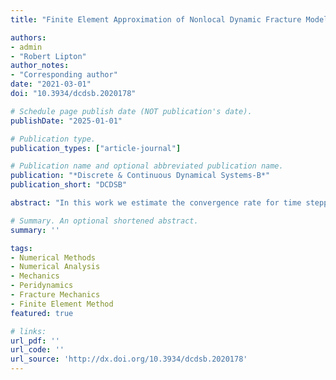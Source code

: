 ```yaml
---
title: "Finite Element Approximation of Nonlocal Dynamic Fracture Models"

authors:
- admin
- "Robert Lipton"
author_notes:
- "Corresponding author"
date: "2021-03-01"
doi: "10.3934/dcdsb.2020178"

# Schedule page publish date (NOT publication's date).
publishDate: "2025-01-01"

# Publication type.
publication_types: ["article-journal"]

# Publication name and optional abbreviated publication name.
publication: "*Discrete & Continuous Dynamical Systems-B*"
publication_short: "DCDSB"

abstract: "In this work we estimate the convergence rate for time stepping schemes applied to nonlocal dynamic fracture modeling. Here we use the nonlocal formulation given by the bond based peridynamic equation of motion. We begin by establishing the existence of $H^2$ peridynamic solutions over any finite time interval. For this model the gradients can become large and steep slopes appear and localize when the non-locality of the model tends to zero. In this treatment spatial approximation by finite elements are used. We consider the central-difference scheme for time discretization and linear finite elements for discretization in the spatial variable. The fully discrete scheme is shown to converge to the actual $H^2$ solution in the mean square norm at the rate $C_t\\Delta t + C_s h^2/\\epsilon^2$. Here $h$ is the mesh size, $\\epsilon$ is the length scale of nonlocal interaction and $\\Delta t$ is the time step. The constants $C_t$ and $C_s$ are independent of $\\Delta t$ and $h$. In the absence of nonlinearity a CFL like condition for the energy stability of the central difference time discretization scheme is developed. As an example we consider Plexiglass and compute constants in the a-priori error bound."

# Summary. An optional shortened abstract.
summary: ''

tags:
- Numerical Methods
- Numerical Analysis
- Mechanics
- Peridynamics
- Fracture Mechanics
- Finite Element Method
featured: true

# links:
url_pdf: ''
url_code: ''
url_source: 'http://dx.doi.org/10.3934/dcdsb.2020178'
---
```

